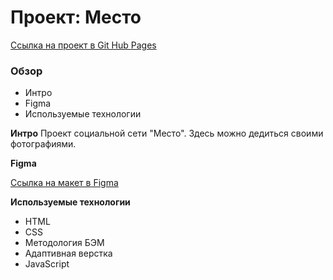 # Проект: Место

[Ссылка на проект в Git Hub Pages](https://kramerale.github.io/mesto/)

### Обзор

* Интро
* Figma
* Используемые технологии

**Интро**
Проект социальной сети "Место". Здесь можно дедиться своими фотографиями.

**Figma**

[Ссылка на макет в Figma](https://www.figma.com/file/2cn9N9jSkmxD84oJik7xL7/JavaScript.-Sprint-4?node-id=0%3A1)

**Используемые технологии**

* HTML
* CSS
* Методология БЭМ
* Адаптивная верстка
* JavaScript